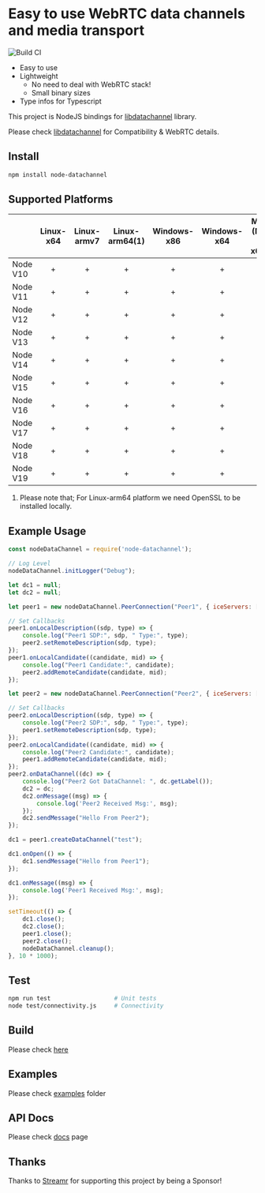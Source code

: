 # Easy to use WebRTC data channels and media transport

![Build CI](https://github.com/murat-dogan/node-datachannel/workflows/Build%20CI/badge.svg)

- Easy to use
- Lightweight
  - No need to deal with WebRTC stack!
  - Small binary sizes
- Type infos for Typescript

This project is NodeJS bindings for [libdatachannel](https://github.com/paullouisageneau/libdatachannel) library.

Please check [libdatachannel](https://github.com/paullouisageneau/libdatachannel) for Compatibility & WebRTC details.

## Install

```sh
npm install node-datachannel
```

## Supported Platforms

|          | Linux-x64 | Linux-armv7 | Linux-arm64(1)   | Windows-x86 | Windows-x64 | Mac (M1 + x64) |
|----------|:---------:|:-----------:|:----------------:|:-----------:|:-----------:|:--------------:|
| Node V10 |     +     |      +      |      +           |      +      |      +      |       +        |
| Node V11 |     +     |      +      |      +           |      +      |      +      |       +        |
| Node V12 |     +     |      +      |      +           |      +      |      +      |       +        |
| Node V13 |     +     |      +      |      +           |      +      |      +      |       +        |
| Node V14 |     +     |      +      |      +           |      +      |      +      |       +        |
| Node V15 |     +     |      +      |      +           |      +      |      +      |       +        |
| Node V16 |     +     |      +      |      +           |      +      |      +      |       +        |
| Node V17 |     +     |      +      |      +           |      +      |      +      |       +        |
| Node V18 |     +     |      +      |      +           |      +      |      +      |       +        |
| Node V19 |     +     |      +      |      +           |      +      |      +      |       +        |

1) Please note that; For Linux-arm64 platform we need OpenSSL to be installed locally.


## Example Usage

```js
const nodeDataChannel = require('node-datachannel');

// Log Level
nodeDataChannel.initLogger("Debug");

let dc1 = null;
let dc2 = null;

let peer1 = new nodeDataChannel.PeerConnection("Peer1", { iceServers: ["stun:stun.l.google.com:19302"] });

// Set Callbacks
peer1.onLocalDescription((sdp, type) => {
    console.log("Peer1 SDP:", sdp, " Type:", type);
    peer2.setRemoteDescription(sdp, type);
});
peer1.onLocalCandidate((candidate, mid) => {
    console.log("Peer1 Candidate:", candidate);
    peer2.addRemoteCandidate(candidate, mid);
});

let peer2 = new nodeDataChannel.PeerConnection("Peer2", { iceServers: ["stun:stun.l.google.com:19302"] });

// Set Callbacks
peer2.onLocalDescription((sdp, type) => {
    console.log("Peer2 SDP:", sdp, " Type:", type);
    peer1.setRemoteDescription(sdp, type);
});
peer2.onLocalCandidate((candidate, mid) => {
    console.log("Peer2 Candidate:", candidate);
    peer1.addRemoteCandidate(candidate, mid);
});
peer2.onDataChannel((dc) => {
    console.log("Peer2 Got DataChannel: ", dc.getLabel());
    dc2 = dc;
    dc2.onMessage((msg) => {
        console.log('Peer2 Received Msg:', msg);
    });
    dc2.sendMessage("Hello From Peer2");
});

dc1 = peer1.createDataChannel("test");

dc1.onOpen(() => {
    dc1.sendMessage("Hello from Peer1");
});

dc1.onMessage((msg) => {
    console.log('Peer1 Received Msg:', msg);
});

setTimeout(() => {
    dc1.close();
    dc2.close();
    peer1.close();
    peer2.close();
    nodeDataChannel.cleanup();
}, 10 * 1000);
```

## Test
```sh
npm run test                  # Unit tests
node test/connectivity.js     # Connectivity
```


## Build

Please check [here](/BULDING.md)

## Examples

Please check [examples](/examples/) folder

## API Docs

Please check [docs](/API.md) page

## Thanks

Thanks to [Streamr](https://streamr.network/) for supporting this project by being a Sponsor!

